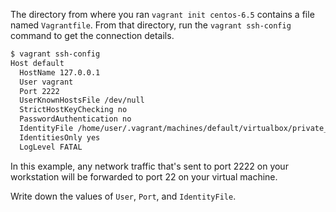 The directory from where you ran `vagrant init centos-6.5` contains a file named <code class="file-path">Vagrantfile</code>. From that directory, run the `vagrant ssh-config` command to get the connection details.

```bash
$ vagrant ssh-config
Host default
  HostName 127.0.0.1
  User vagrant
  Port 2222
  UserKnownHostsFile /dev/null
  StrictHostKeyChecking no
  PasswordAuthentication no
  IdentityFile /home/user/.vagrant/machines/default/virtualbox/private_key
  IdentitiesOnly yes
  LogLevel FATAL
```

In this example, any network traffic that's sent to port 2222 on your workstation will be forwarded to port 22 on your virtual machine.

Write down the values of `User`, `Port`, and `IdentityFile`.
